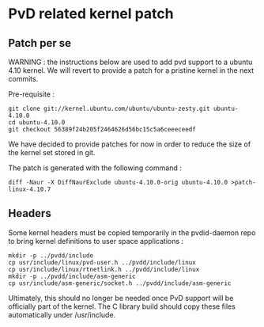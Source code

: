 # PvD related kernel patch

## Patch per se

WARNING : the instructions below are used to add pvd support to a ubuntu
4.10 kernel. We will revert to provide a patch for a pristine kernel in
the next commits.

Pre-requisite :

~~~~
git clone git://kernel.ubuntu.com/ubuntu/ubuntu-zesty.git ubuntu-4.10.0
cd ubuntu-4.10.0
git checkout 56389f24b205f2464626d56bc15c5a6ceeeceedf
~~~~

We have decided to provide patches for now in order to reduce the size of the
kernel set stored in git.

The patch is generated with the following command :

~~~~
diff -Naur -X DiffNaurExclude ubuntu-4.10.0-orig ubuntu-4.10.0 >patch-linux-4.10.7
~~~~

## Headers

Some kernel headers must be copied temporarily in the pvdid-daemon repo to bring
kernel definitions to user space applications :

~~~~
mkdir -p ../pvdd/include
cp usr/include/linux/pvd-user.h ../pvdd/include/linux
cp usr/include/linux/rtnetlink.h ../pvdd/include/linux
mkdir -p ../pvdd/include/asm-generic
cp usr/include/asm-generic/socket.h ../pvdd/include/asm-generic
~~~~

Ultimately, this should no longer be needed once PvD support will be officially
part of the kernel. The C library build should copy these files automatically
under /usr/include.


